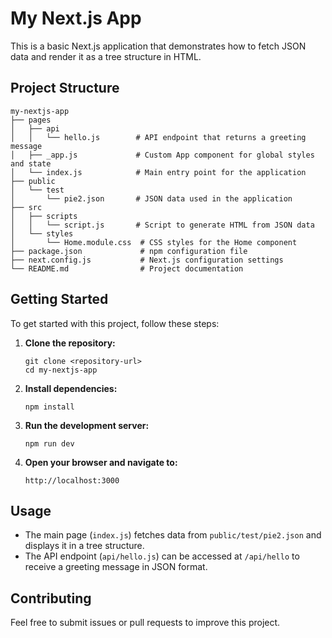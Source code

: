 # My Next.js App

This is a basic Next.js application that demonstrates how to fetch JSON data and render it as a tree structure in HTML.

## Project Structure

```
my-nextjs-app
├── pages
│   ├── api
│   │   └── hello.js        # API endpoint that returns a greeting message
│   ├── _app.js             # Custom App component for global styles and state
│   └── index.js            # Main entry point for the application
├── public
│   └── test
│       └── pie2.json       # JSON data used in the application
├── src
│   ├── scripts
│   │   └── script.js       # Script to generate HTML from JSON data
│   └── styles
│       └── Home.module.css  # CSS styles for the Home component
├── package.json             # npm configuration file
├── next.config.js           # Next.js configuration settings
└── README.md                # Project documentation
```

## Getting Started

To get started with this project, follow these steps:

1. **Clone the repository:**
   ```
   git clone <repository-url>
   cd my-nextjs-app
   ```

2. **Install dependencies:**
   ```
   npm install
   ```

3. **Run the development server:**
   ```
   npm run dev
   ```

4. **Open your browser and navigate to:**
   ```
   http://localhost:3000
   ```

## Usage

- The main page (`index.js`) fetches data from `public/test/pie2.json` and displays it in a tree structure.
- The API endpoint (`api/hello.js`) can be accessed at `/api/hello` to receive a greeting message in JSON format.

## Contributing

Feel free to submit issues or pull requests to improve this project.